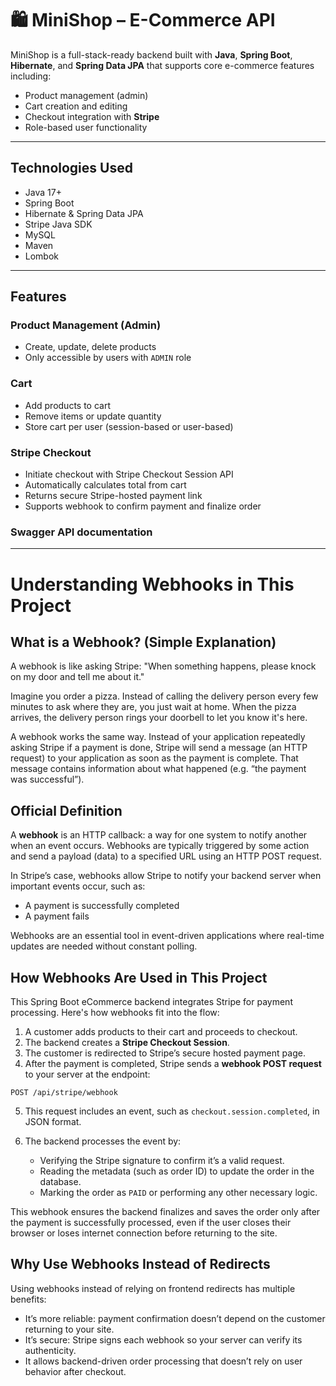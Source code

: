 # 🛍️ MiniShop – E-Commerce API

MiniShop is a full-stack-ready backend built with **Java**, **Spring Boot**, **Hibernate**, and **Spring Data JPA** that supports core e-commerce features including:

- Product management (admin)
-  Cart creation and editing
-  Checkout integration with **Stripe**
-  Role-based user functionality

---

## Technologies Used

- Java 17+
- Spring Boot
- Hibernate & Spring Data JPA
- Stripe Java SDK
- MySQL
- Maven
- Lombok

---

## Features

### Product Management (Admin)
- Create, update, delete products
- Only accessible by users with `ADMIN` role

### Cart
- Add products to cart
- Remove items or update quantity
- Store cart per user (session-based or user-based)

### Stripe Checkout
- Initiate checkout with Stripe Checkout Session API
- Automatically calculates total from cart
- Returns secure Stripe-hosted payment link
- Supports webhook to confirm payment and finalize order

### Swagger API documentation

---

# Understanding Webhooks in This Project

## What is a Webhook? (Simple Explanation)

A webhook is like asking Stripe:
"When something happens, please knock on my door and tell me about it."

Imagine you order a pizza. Instead of calling the delivery person every few minutes to ask where they are, you just wait at home. When the pizza arrives, the delivery person rings your doorbell to let you know it's here.

A webhook works the same way. Instead of your application repeatedly asking Stripe if a payment is done, Stripe will send a message (an HTTP request) to your application as soon as the payment is complete. That message contains information about what happened (e.g. “the payment was successful”).

## Official Definition

A **webhook** is an HTTP callback: a way for one system to notify another when an event occurs. Webhooks are typically triggered by some action and send a payload (data) to a specified URL using an HTTP POST request.

In Stripe’s case, webhooks allow Stripe to notify your backend server when important events occur, such as:

* A payment is successfully completed
* A payment fails

Webhooks are an essential tool in event-driven applications where real-time updates are needed without constant polling.

## How Webhooks Are Used in This Project

This Spring Boot eCommerce backend integrates Stripe for payment processing. Here's how webhooks fit into the flow:

1. A customer adds products to their cart and proceeds to checkout.
2. The backend creates a **Stripe Checkout Session**.
3. The customer is redirected to Stripe’s secure hosted payment page.
4. After the payment is completed, Stripe sends a **webhook POST request** to your server at the endpoint:

```
POST /api/stripe/webhook
```

5. This request includes an event, such as `checkout.session.completed`, in JSON format.
6. The backend processes the event by:

   * Verifying the Stripe signature to confirm it’s a valid request.
   * Reading the metadata (such as order ID) to update the order in the database.
   * Marking the order as `PAID` or performing any other necessary logic.

This webhook ensures the backend finalizes and saves the order only after the payment is successfully processed, even if the user closes their browser or loses internet connection before returning to the site.

## Why Use Webhooks Instead of Redirects

Using webhooks instead of relying on frontend redirects has multiple benefits:

* It’s more reliable: payment confirmation doesn’t depend on the customer returning to your site.
* It’s secure: Stripe signs each webhook so your server can verify its authenticity.
* It allows backend-driven order processing that doesn’t rely on user behavior after checkout.
